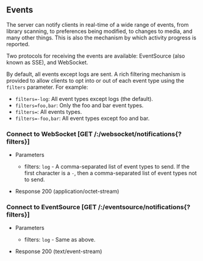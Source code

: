 ## Events

The server can notify clients in real-time of a wide range of events, from library scanning, to preferences being modified, to changes to media, and many other things. This is also the mechanism by which activity progress is reported.

Two protocols for receiving the events are available: EventSource (also known as SSE), and WebSocket.

By default, all events except logs are sent. A rich filtering mechanism is provided to allow clients to opt into or out of each event type using the `filters` parameter. For example:

- `filters=-log`: All event types except logs (the default).
- `filters=foo,bar`: Only the foo and bar event types.
- `filters=`: All events types.
- `filters=-foo,bar`: All event types except foo and bar.

### Connect to WebSocket [GET /:/websocket/notifications{?filters}]

+ Parameters
    + filters: `log` - A comma-separated list of event types to send. If the first character is a `-`, then a comma-separated list of event types not to send.

+ Response 200 (application/octet-stream)

### Connect to EventSource [GET /:/eventsource/notifications{?filters}]

+ Parameters
    + filters: `log` - Same as above.

+ Response 200 (text/event-stream)


